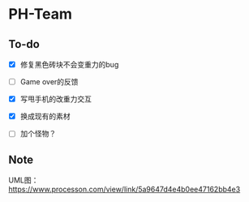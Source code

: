 # PH-Team
## To-do
- [x] 修复黑色砖块不会变重力的bug  
- [ ] Game over的反馈  
- [x] 写甩手机的改重力交互  
- [x] 换成现有的素材  
- [ ] 加个怪物？  



## Note

UML图：https://www.processon.com/view/link/5a9647d4e4b0ee47162bb4e3